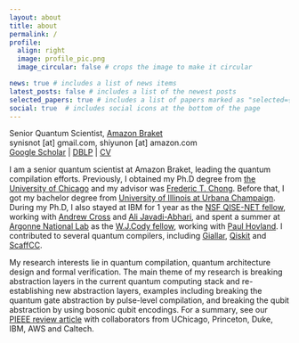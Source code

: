```yaml
---
layout: about
title: about
permalink: /
profile:
  align: right
  image: profile_pic.png
  image_circular: false # crops the image to make it circular

news: true # includes a list of news items
latest_posts: false # includes a list of the newest posts
selected_papers: true # includes a list of papers marked as "selected={true}"
social: true  # includes social icons at the bottom of the page
---
```

Senior Quantum Scientist, <a href='https://aws.amazon.com/braket/'>Amazon Braket</a> <br />
synisnot [at] gmail.com, shiyunon [at] amazon.com  <br />
<a href='https://scholar.google.com/citations?hl=en&amp;user=dnDj1EIAAAAJ'>Google Scholar</a> |  <a href='https://dblp.org/pid/236/5902.html'>DBLP</a> | <a href='/assets/pdf/Yunong_Shi_CV.pdf'>CV</a> 

I am a senior quantum scientist at Amazon Braket, leading the quantum compilation efforts. Previously, I obtained my Ph.D degree from <a href="https://www.uchicago.edu/" target="_blank" rel="noopener noreferrer">the University of Chicago</a> and my advisor was <a href="https://people.cs.uchicago.edu/~ftchong/" target="_blank" rel="noopener noreferrer">Frederic T. Chong</a>. Before that, I got my bachelor degree from <a href="https://illinois.edu/" target="_blank" rel="noopener noreferrer">University of Illinois at Urbana Champaign</a>. During my Ph.D, I also stayed at IBM for 1 year as the <a href="https://qisenet.uchicago.edu/" target="_blank" rel="noopener noreferrer">NSF QISE-NET fellow</a>, working with <a href="https://scholar.google.com/citations?user=yK_ZfbwAAAAJ&amp;hl=en" target="_blank" rel="noopener noreferrer">Andrew
Cross</a> and <a href="https://scholar.google.com/citations?user=-I6kav0AAAAJ&amp;hl=en" target="_blank" rel="noopener noreferrer">Ali
Javadi-Abhari</a>, and spent a summer at <a href="https://www.anl.gov/" target="_blank" rel="noopener noreferrer">Argonne National Lab</a> as the <a href="https://www.anl.gov/mcs/wj-cody-associates" target="_blank" rel="noopener noreferrer">W.J.Cody fellow</a>, working with <a href="https://www.anl.gov/profile/paul-hovland" target="_blank" rel="noopener noreferrer">Paul Hovland</a>. I contributed to several quantum compilers, including <a href="https://dl.acm.org/doi/abs/10.1145/3519939.3523431" target="_blank" rel="noopener noreferrer">Giallar</a>, <a href="https://github.com/Qiskit/qiskit-terra" target="_blank" rel="noopener noreferrer">Qiskit</a> and <a href="https://github.com/epiqc/ScaffCC" target="_blank" rel="noopener noreferrer">ScaffCC</a>.

My research interests lie in quantum compilation, quantum architecture design and formal verification. The main theme of my research is breaking abstraction layers in the current quantum computing stack and re-establishing new abstraction layers, examples including breaking the quantum gate abstraction by pulse-level compilation, and breaking the qubit abstraction by using bosonic qubit encodings. For a summary, see our <a href="https://mrmgroup.cs.princeton.edu/papers/pieee2020.pdf" target="_blank" rel="noopener noreferrer">PIEEE review article</a> with collaborators from UChicago, Princeton, Duke, IBM, AWS and Caltech.
